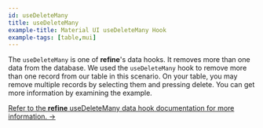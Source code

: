 ```yaml
---
id: useDeleteMany
title: useDeleteMany
example-title: Material UI useDeleteMany Hook
example-tags: [table,mui]
---
```


The `useDeleteMany` is one of **refine**'s data hooks. It removes more than one data from the database. We used the `useDeleteMany` hook to remove more than one record from our table in this scenario. On your table, you may remove multiple records by selecting them and pressing delete. You can get more information by examining the example.

[Refer to the **refine** useDeleteMany data hook documentation for more information. →](/docs/api-reference/core/hooks/data/useDeleteMany/)

<CodeSandboxExample path="table-material-ui-use-delete-many" />
